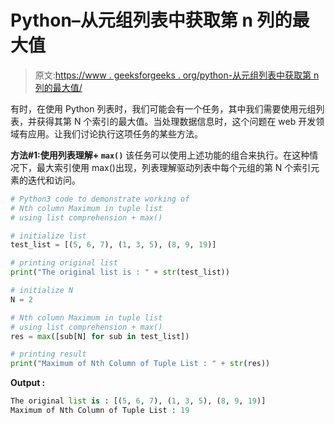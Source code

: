 # Python–从元组列表中获取第 n 列的最大值

> 原文:[https://www . geeksforgeeks . org/python-从元组列表中获取第 n 列的最大值/](https://www.geeksforgeeks.org/python-get-maximum-of-nth-column-from-tuple-list/)

有时，在使用 Python 列表时，我们可能会有一个任务，其中我们需要使用元组列表，并获得其第 N 个索引的最大值。当处理数据信息时，这个问题在 web 开发领域有应用。让我们讨论执行这项任务的某些方法。

**方法#1:使用列表理解+ `max()`**
该任务可以使用上述功能的组合来执行。在这种情况下，最大索引使用 max()出现，列表理解驱动列表中每个元组的第 N 个索引元素的迭代和访问。

```py
# Python3 code to demonstrate working of
# Nth column Maximum in tuple list
# using list comprehension + max()

# initialize list
test_list = [(5, 6, 7), (1, 3, 5), (8, 9, 19)]

# printing original list
print("The original list is : " + str(test_list))

# initialize N
N = 2

# Nth column Maximum in tuple list
# using list comprehension + max()
res = max([sub[N] for sub in test_list])

# printing result
print("Maximum of Nth Column of Tuple List : " + str(res))
```

**Output :**

```py
The original list is : [(5, 6, 7), (1, 3, 5), (8, 9, 19)]
Maximum of Nth Column of Tuple List : 19

```